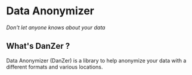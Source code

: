 # Data Anonymizer

*Don't let anyone knows about your data*

## What's DanZer ?

Data Anonymizer (DanZer) is a library to help anonymize your data with a different formats and various locations.
